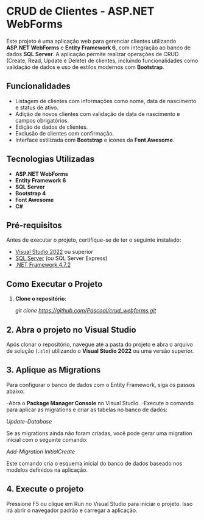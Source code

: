 # CRUD de Clientes - ASP.NET WebForms

Este projeto é uma aplicação web para gerenciar clientes utilizando **ASP.NET WebForms** e **Entity Framework 6**, com integração ao banco de dados **SQL Server**. A aplicação permite realizar operações de CRUD (Create, Read, Update e Delete) de clientes, incluindo funcionalidades como validação de dados e uso de estilos modernos com **Bootstrap**.

## Funcionalidades

- Listagem de clientes com informações como nome, data de nascimento e status de ativo.
- Adição de novos clientes com validação de data de nascimento e campos obrigatórios.
- Edição de dados de clientes.
- Exclusão de clientes com confirmação.
- Interface estilizada com **Bootstrap** e ícones da **Font Awesome**.
  
## Tecnologias Utilizadas

- **ASP.NET WebForms**
- **Entity Framework 6**
- **SQL Server**
- **Bootstrap 4**
- **Font Awesome**
- **C#**

## Pré-requisitos

Antes de executar o projeto, certifique-se de ter o seguinte instalado:

- [Visual Studio 2022](https://visualstudio.microsoft.com/) ou superior
- [SQL Server](https://www.microsoft.com/pt-br/sql-server) (ou SQL Server Express)
- [.NET Framework 4.7.2](https://dotnet.microsoft.com/download/dotnet-framework/net472)

## Como Executar o Projeto

1. **Clone o repositório**:
   
   *git clone https://github.com/PascoaI/crud_webforms.git*

## 2. Abra o projeto no Visual Studio

Após clonar o repositório, navegue até a pasta do projeto e abra o arquivo de solução (`.sln`) utilizando o **Visual Studio 2022** ou uma versão superior.

## 3. Aplique as Migrations

Para configurar o banco de dados com o Entity Framework, siga os passos abaixo:

-Abra o **Package Manager Console** no Visual Studio.
-Execute o comando para aplicar as migrations e criar as tabelas no banco de dados:

*Update-Database*

Se as migrations ainda não foram criadas, você pode gerar uma migration inicial com o seguinte comando:

*Add-Migration InitialCreate*

Este comando cria o esquema inicial do banco de dados baseado nos modelos definidos na aplicação.

## 4. Execute o projeto

Pressione F5 ou clique em Run no Visual Studio para iniciar o projeto. Isso irá abrir o navegador padrão e carregar a aplicação.
